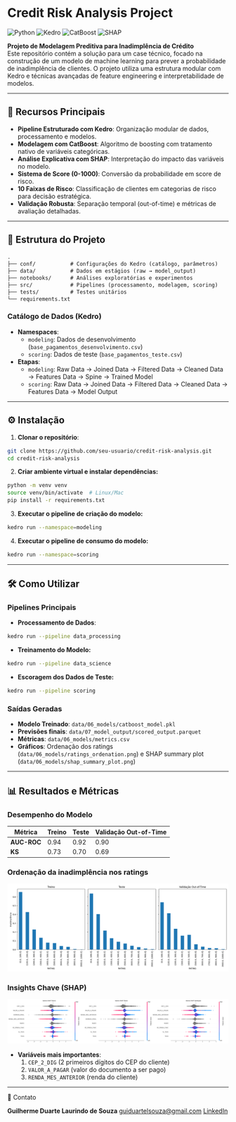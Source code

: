# Credit Risk Analysis Project

![Python](https://img.shields.io/badge/Python-3.10%2B-blue)
![Kedro](https://img.shields.io/badge/Kedro-0.19.11-green)
![CatBoost](https://img.shields.io/badge/CatBoost-1.2.7-orange)
![SHAP](https://img.shields.io/badge/SHAP-0.46.0-red)

**Projeto de Modelagem Preditiva para Inadimplência de Crédito**  
Este repositório contém a solução para um case técnico, focado na construção de um modelo de machine learning para prever a probabilidade de inadimplência de clientes. O projeto utiliza uma estrutura modular com Kedro e técnicas avançadas de feature engineering e interpretabilidade de modelos.

---

## 🚀 Recursos Principais

- **Pipeline Estruturado com Kedro**: Organização modular de dados, processamento e modelos.
- **Modelagem com CatBoost**: Algoritmo de boosting com tratamento nativo de variáveis categóricas.
- **Análise Explicativa com SHAP**: Interpretação do impacto das variáveis no modelo.
- **Sistema de Score (0-1000)**: Conversão da probabilidade em score de risco.
- **10 Faixas de Risco**: Classificação de clientes em categorias de risco para decisão estratégica.
- **Validação Robusta**: Separação temporal (out-of-time) e métricas de avaliação detalhadas.

---

## 📂 Estrutura do Projeto

```plaintext
.
├── conf/           # Configurações do Kedro (catálogo, parâmetros)
├── data/           # Dados em estágios (raw → model_output)
├── notebooks/      # Análises exploratórias e experimentos
├── src/            # Pipelines (processamento, modelagem, scoring)
├── tests/          # Testes unitários
└── requirements.txt
```

### Catálogo de Dados (Kedro)
- **Namespaces**:
  - `modeling`: Dados de desenvolvimento (`base_pagamentos_desenvolvimento.csv`)
  - `scoring`: Dados de teste (`base_pagamentos_teste.csv`)
- **Etapas**:
  - `modeling`: Raw Data → Joined Data → Filtered Data → Cleaned Data → Features Data → Spine → Trained Model
  - `scoring`: Raw Data → Joined Data → Filtered Data → Cleaned Data → Features Data → Model Output

---

## ⚙️ Instalação

1. **Clonar o repositório**:
```bash
git clone https://github.com/seu-usuario/credit-risk-analysis.git
cd credit-risk-analysis
```
2. **Criar ambiente virtual e instalar dependências:**
```bash
python -m venv venv
source venv/bin/activate  # Linux/Mac
pip install -r requirements.txt
```
3. **Executar o pipeline de criação do modelo:**
```bash
kedro run --namespace=modeling
```
4. **Executar o pipeline de consumo do modelo:**
```bash
kedro run --namespace=scoring
```

---

## 🛠️ Como Utilizar

### Pipelines Principais

- **Processamento de Dados**:
```bash
kedro run --pipeline data_processing
```
- **Treinamento do Modelo:**
```bash
kedro run --pipeline data_science
```
- **Escoragem dos Dados de Teste:**
```bash
kedro run --pipeline scoring
```

### Saídas Geradas

- **Modelo Treinado**: `data/06_models/catboost_model.pkl`
- **Previsões finais**: `data/07_model_output/scored_output.parquet`
- **Métricas**: `data/06_models/metrics.csv`
- **Gráficos**: Ordenação dos ratings (`data/06_models/ratings_ordenation.png`) e SHAP summary plot (`data/06_models/shap_summary_plot.png`)

---

## 📊 Resultados e Métricas

### Desempenho do Modelo

| Métrica       | Treino  | Teste     | Validação Out-of-Time |
|---------------|---------|-----------|-----------------------|
| **AUC-ROC**   | 0.94    | 0.92      | 0.90                  |
| **KS**        | 0.73    | 0.70      | 0.69                  |

### Ordenação da inadimplência nos ratings

![Gráfico de ordenação](data/06_models/ratings_ordenation.png)

### Insights Chave (SHAP)

![Interpretabilidade de variáveis](data/06_models/shap_summary_plot.png)

- **Variáveis mais importantes**:
  1. `CEP_2_DIG` (2 primeiros dígitos do CEP do cliente)
  2. `VALOR_A_PAGAR` (valor do documento a ser pago)
  3. `RENDA_MES_ANTERIOR` (renda do cliente)


---

📧 Contato

**Guilherme Duarte Laurindo de Souza**
<guiduartelsouza@gmail.com>
[LinkedIn](https://www.linkedin.com/in/guilherme-duarte-aa312925b/)
